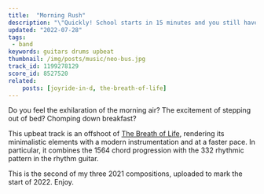 ```yaml
---
title:  "Morning Rush"
description: "\"Quickly! School starts in 15 minutes and you still haven't changed out of your pajamas!\""
updated: "2022-07-28"
tags:
 - band
keywords: guitars drums upbeat
thumbnail: /img/posts/music/neo-bus.jpg
track_id: 1199278129
score_id: 8527520
related:
    posts: [joyride-in-d, the-breath-of-life]
---
```


Do you feel the exhilaration of the morning air? The excitement of stepping out of bed? Chomping down breakfast? 

This upbeat track is an offshoot of [The Breath of Life](/posts/the-breath-of-life/), rendering its minimalistic elements with a modern instrumentation and at a faster pace. In particular, it combines the 1564 chord progression with the 332 rhythmic pattern in the rhythm guitar.

This is the second of my three 2021 compositions, uploaded to mark the start of 2022. Enjoy.
